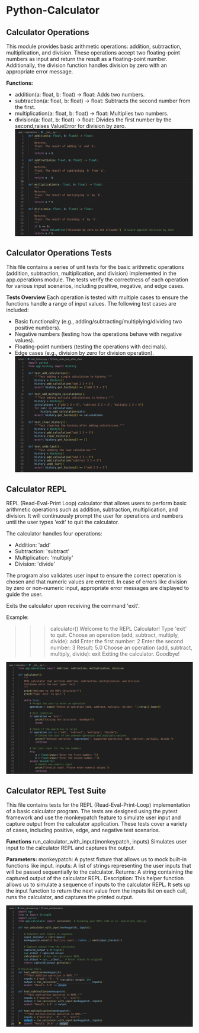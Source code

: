 # Python-Calculator

## Calculator Operations

This module provides basic arithmetic operations: addition, subtraction, multiplication,
and division. These operations accept two floating-point numbers as input and return the
result as a floating-point number. Additionally, the division function handles division by zero
with an appropriate error message.

**Functions:**
- addition(a: float, b: float) -> float: Adds two numbers.
- subtraction(a: float, b: float) -> float: Subtracts the second number from the first.
- multiplication(a: float, b: float) -> float: Multiplies two numbers.
- division(a: float, b: float) -> float: Divides the first number by the second,raises ValueError for division by zero.
![Alt text](<Screenshot from 2024-11-08 23-30-55.png>)

## Calculator Operations Tests

This file contains a series of unit tests for the basic arithmetic operations (addition, subtraction, multiplication, and division) implemented in the app.operations module. The tests verify the correctness of each operation for various input scenarios, including positive, negative, and edge cases.

**Tests Overview**
Each operation is tested with multiple cases to ensure the functions handle a range of input values. The following test cases are included:

- Basic functionality (e.g., adding/subtracting/multiplying/dividing two positive numbers).
- Negative numbers (testing how the operations behave with negative values).
- Floating-point numbers (testing the operations with decimals).
- Edge cases (e.g., division by zero for division operation).
![Alt text](<Screenshot from 2024-11-08 23-34-17.png>)

## Calculator REPL

REPL (Read-Eval-Print Loop) calculator that allows users to perform basic arithmetic operations
such as addition, subtraction, multiplication, and division. It will continuously prompt the user
for operations and numbers until the user types 'exit' to quit the calculator.

The calculator handles four operations:

- Addition: 'add'
- Subtraction: 'subtract'
- Multiplication: 'multiply'
- Division: 'divide'

The program also validates user input to ensure the correct operation is chosen and that numeric values
are entered. In case of errors like division by zero or non-numeric input, appropriate error messages
are displayed to guide the user.

Exits the calculator upon receiving the command 'exit'.

Example:

> > > calculator()
> > > Welcome to the REPL Calculator!
> > > Type 'exit' to quit.
> > > Choose an operation (add, subtract, multiply, divide): add
> > > Enter the first number: 2
> > > Enter the second number: 3
> > > Result: 5.0
> > > Choose an operation (add, subtract, multiply, divide): exit
> > > Exiting the calculator. Goodbye!

![Alt text](<Screenshot from 2024-11-08 23-41-17.png>)

## Calculator REPL Test Suite

This file contains tests for the REPL (Read-Eval-Print-Loop) implementation of a basic calculator program. The tests are designed using the pytest framework and use the monkeypatch feature to simulate user input and capture output from the calculator application. These tests cover a variety of cases, including positive, edge, and negative test scenarios.

**Functions**
run_calculator_with_input(monkeypatch, inputs)
Simulates user input to the calculator REPL and captures the output.

**Parameters:**
monkeypatch: A pytest fixture that allows us to mock built-in functions like input.
inputs: A list of strings representing the user inputs that will be passed sequentially to the calculator.
Returns:
A string containing the captured output of the calculator REPL.
Description: This helper function allows us to simulate a sequence of inputs to the calculator REPL. It sets up the input function to return the next value from the inputs list on each call, runs the calculator, and captures the printed output.

![Alt text](<Screenshot from 2024-11-08 23-42-16.png>)

